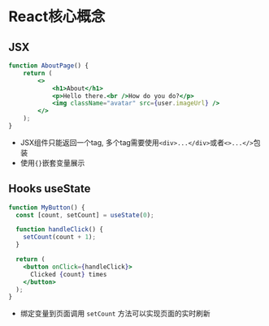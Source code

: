 # React核心概念

## JSX
```jsx
function AboutPage() {
    return (
        <>
            <h1>About</h1>
            <p>Hello there.<br />How do you do?</p>
            <img className="avatar" src={user.imageUrl} />
        </>
    );
}
```
- JSX组件只能返回一个tag, 多个tag需要使用`<div>...</div>`或者`<>...</>`包装
- 使用`{}`嵌套变量展示

## Hooks useState
```jsx
function MyButton() {
  const [count, setCount] = useState(0);

  function handleClick() {
    setCount(count + 1);
  }

  return (
    <button onClick={handleClick}>
      Clicked {count} times
    </button>
  );
}
```
- 绑定变量到页面调用 `setCount` 方法可以实现页面的实时刷新